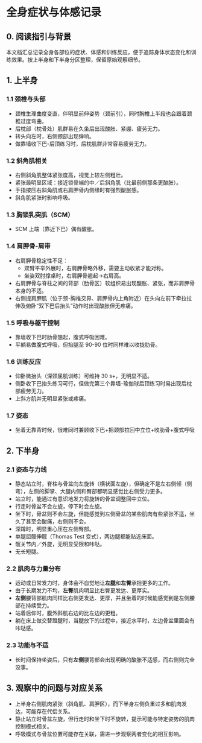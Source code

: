 # 全身症状与体感记录

## 0. 阅读指引与背景
本文档汇总记录全身各部位的症状、体感和训练反应，便于追踪身体状态变化和训练效果。按上半身和下半身分区整理，保留原始观察细节。

## 1. 上半身

### 1.1 颈椎与头部  
* 颈椎生理曲度变直，伴明显前伸姿势（颈前引），同时胸椎上半段也会跟着颈椎过度弯曲。
* 后枕部（枕骨处）肌群易在久坐后出现酸胀、紧绷、疲劳无力。  
* 转头向左时，右侧颈部出现弹响。  
* 做靠墙收下巴-后顶练习时，后枕肌群非常容易疲劳无力。  

### 1.2 斜角肌相关  
* 右侧斜角肌整体紧张度高，视觉上较左侧粗壮。  
* 紧张最明显区域：接近锁骨端的中／后斜角肌（比最前侧那条更酸胀）。  
* 手指按压右斜角肌或右肩胛骨内侧缘时有强烈酸胀感。  
* 斜角肌紧张时影响呼吸。  

### 1.3 胸锁乳突肌（SCM）  
*  SCM 上端（靠近下巴）偶有酸胀。  

### 1.4 肩胛骨-肩带  
* 右肩胛骨稳定性不足：  
  - 双臂平举外展时，右肩胛骨略外移，需要主动收紧才能对称。  
  - 坐姿双肘撑桌时，右肩胛骨翘起→右肩高。  
* 右肩胛骨与脊柱之间的背部（肋骨区）软组织易出现酸胀、紧张，而非肩胛骨本身的不适。  
* 右侧提肩胛肌（位于颈-胸椎交界、肩胛骨内上角附近）在头向左前下牵拉拉伸及俯卧“双下巴后抬头”动作时出现酸胀但无疼痛。

### 1.5 呼吸与躯干控制  
* 靠墙收下巴时肋骨翘起，腹式呼吸困难。  
* 平躺易做腹式呼吸，但抬腿至 90-90 位时同样难以收拢肋骨。  

### 1.6 训练反应  
* 仰卧微抬头（深颈屈肌训练）可维持 30 s+，无明显不适。  
* 侧卧收下巴抬头练习可行，但做完第三个靠墙-瑜伽球后顶练习时易出现后枕部疲劳无力。  
* 上斜方肌并无明显紧张或疼痛。  

### 1.7 姿态
* 坐着无靠背时候，很难同时兼顾收下巴+把颈部拉回中立位+收肋骨+腹式呼吸

## 2. 下半身

### 2.1 姿态与力线
* 静态站立时，脊柱与骨盆向左旋转（横状面左旋），但确定不是左右侧倾（侧弯），左侧的脚掌、大腿内侧和臀部都明显感觉比右侧受力更多。
* 站立时，能通过有意识地发力将旋转的骨盆调整回中立位。
* 行走时骨盆不会左旋，停下时会左旋。
* 坐下时，骨盆则不会左旋，但能感觉到左侧骨盆的某些肌肉有些紧张不适，坐久了甚至会酸痛，右侧则不会。
* 深蹲时，明显重心压在左侧臀部。
* 单腿屈髋伸髋（Thomas Test 变式），两边腿都能贴近床面。
* 髋关节内／外旋，无明显受限和咔哒。
* 无长短腿。

### 2.2 肌肉与力量分布
* 运动或日常发力时，身体会不自觉地让**左腿**和**左臀**承担更多的工作。
* 由于长期发力不均，**左臀**肌肉明显比右臀更发达、更厚实。
* **左侧**腰背部肌肉同样比右侧更发达、更厚，并且坐着的时候能感觉到是左侧腰部在持续受力。
* 站着后仰时，腹外斜肌右边的比左边的更粗。
* 躺在床上做交替蹬腿时，当腿放下的过程中，接近水平时，左边骨盆里面会有咔哒感。

### 2.3 功能与不适
* 长时间保持坐姿后，只有**左侧**腰背部会出现明确的酸胀不适感，而右侧则完全没事。

## 3. 观察中的问题与对应关系
* 上半身右侧肌肉紧张（斜角肌、肩胛区），而下半身左侧负重过多和肌肉发达，可能存在代偿关系。
* 静止站立时骨盆左旋，但行走时和坐下时不旋转，提示可能与特定姿势的肌肉控制模式相关。
* 呼吸模式与骨盆位置可能存在关联，需进一步观察两者变化的相互影响。 